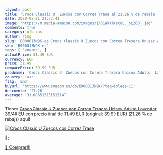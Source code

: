 ```yaml
---
layout: post
title: 'Crocs Classic U  Zuecos con Correa Trase al 21.26 % de rebaja'
date: 2020-08-21 21:53:41
image: 'https://m.media-amazon.com/images/I/31Wktk+scoL._SL200_.jpg'
comments: true
category: ofertas
author: ring
slug: 'B000O13N9K-es Crocs Classic U Zuecos con Correa Trasera Unisex Adulto...'
sku: 'B000O13N9K-es'
tags: [ 'zuecos', ]
actualPrice: 31.49 EUR
currency: EUR
price: 31.49
comparePrice: 39.99 EUR
prodname: 'Crocs Classic U  Zuecos con Correa Trasera Unisex Adulto  Lavender  39/40 EU'
country: 'es'
flag: '🇪🇸'
buyurl: 'https://www.amazon.es/dp/B000O13N9K/?tag=tolees-21'
descuento: '21.26'
average: '31.086515151515147'
---
```


Tienes [Crocs Classic U  Zuecos con Correa Trasera Unisex Adulto  Lavender  39/40 EU](https://www.amazon.es/dp/B000O13N9K/?tag=tolees-21) con precio final de  31.49 EUR (original: 39.99 EUR) (21.26 %  de rebaja) aqui!

[![Crocs Classic U  Zuecos con Correa Trase](https://m.media-amazon.com/images/I/31Wktk+scoL._SL200_.jpg)](https://www.amazon.es/dp/B000O13N9K/?tag=tolees-21)

🔎:


[🛒 Comprar!!!](https://www.amazon.es/dp/B000O13N9K/?tag=tolees-21)
